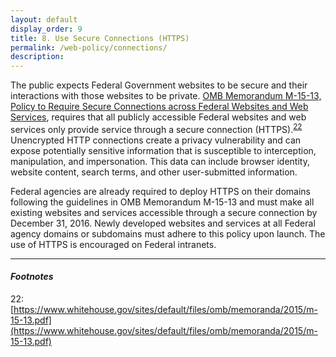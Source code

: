 ```yaml
---
layout: default
display_order: 9
title: 8. Use Secure Connections (HTTPS)
permalink: /web-policy/connections/
description:
---
```


The public expects Federal Government websites to be secure and their interactions with those websites to be private. [OMB Memorandum M-15-13, Policy to Require Secure Connections across Federal Websites and Web Services](https://www.whitehouse.gov/sites/default/files/omb/memoranda/2015/m-15-13.pdf), requires that all publicly accessible Federal websites and web services only provide service through a secure connection (HTTPS).<sup>[22](#myfootnote14)</sup>  Unencrypted HTTP connections create a privacy vulnerability and can expose potentially sensitive information that is susceptible to interception, manipulation, and impersonation. This data can include browser identity, website content, search terms, and other user-submitted information.

Federal agencies are already required to deploy HTTPS on their domains following the guidelines in OMB Memorandum M-15-13 and must make all existing websites and services accessible through a secure connection by December 31, 2016. Newly developed websites and services at all Federal agency domains or subdomains must adhere to this policy upon launch. The use of HTTPS is encouraged on Federal intranets.

***
#### *Footnotes* 
<a name="myfootnote22">22</a>:  [https://www.whitehouse.gov/sites/default/files/omb/memoranda/2015/m-15-13.pdf](https://www.whitehouse.gov/sites/default/files/omb/memoranda/2015/m-15-13.pdf)
